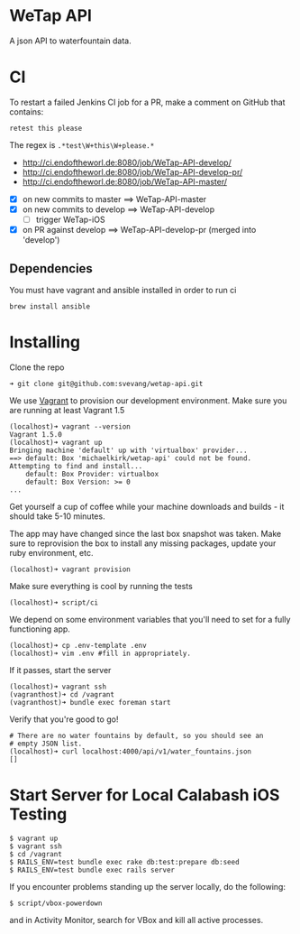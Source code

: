 WeTap API
=========

A json API to waterfountain data.

CI
=========

To restart a failed Jenkins CI job for a PR, make a comment on GitHub that contains:

```
retest this please
```

The regex is `.*test\W+this\W+please.*`

* http://ci.endoftheworl.de:8080/job/WeTap-API-develop/
* http://ci.endoftheworl.de:8080/job/WeTap-API-develop-pr/
* http://ci.endoftheworl.de:8080/job/WeTap-API-master/

- [x] on new commits to master ==> WeTap-API-master
- [x] on new commits to develop ==> WeTap-API-develop
     - [ ] trigger WeTap-iOS
- [x] on PR against develop ==> WeTap-API-develop-pr (merged into 'develop')

Dependencies
------------

You must have vagrant and ansible installed in order to run ci
    
    brew install ansible

Installing
==========

Clone the repo

    ➜ git clone git@github.com:svevang/wetap-api.git

We use [Vagrant](https://www.vagrantup.com/) to provision our development environment. 
Make sure you are running at least Vagrant 1.5

    (localhost)➜ vagrant --version
    Vagrant 1.5.0
    (localhost)➜ vagrant up
    Bringing machine 'default' up with 'virtualbox' provider...
    ==> default: Box 'michaelkirk/wetap-api' could not be found. Attempting to find and install...
        default: Box Provider: virtualbox
        default: Box Version: >= 0
    ...

Get yourself a cup of coffee while your machine downloads and builds -
it should take 5-10 minutes.

The app may have changed since the last box snapshot was taken. Make
sure to reprovision the box to install any missing packages, update your
ruby environment, etc.

    (localhost)➜ vagrant provision

Make sure everything is cool by running the tests

    (localhost)➜ script/ci

We depend on some environment variables that you'll need to set for a fully functioning app.

    (localhost)➜ cp .env-template .env
    (localhost)➜ vim .env #fill in appropriately.

If it passes, start the server

    (localhost)➜ vagrant ssh
    (vagranthost)➜ cd /vagrant
    (vagranthost)➜ bundle exec foreman start

Verify that you're good to go!

    # There are no water fountains by default, so you should see an
    # empty JSON list.
    (localhost)➜ curl localhost:4000/api/v1/water_fountains.json
    []

Start Server for Local Calabash iOS Testing
==========

```
$ vagrant up
$ vagrant ssh
$ cd /vagrant
$ RAILS_ENV=test bundle exec rake db:test:prepare db:seed
$ RAILS_ENV=test bundle exec rails server
```

If you encounter problems standing up the server locally, do the following:

```
$ script/vbox-powerdown
```

and in Activity Monitor, search for VBox and kill all active processes.
